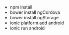 * npm install
* bower install ngCordova
* bower install ngStorage
* ionic platform add android
* ionic run android